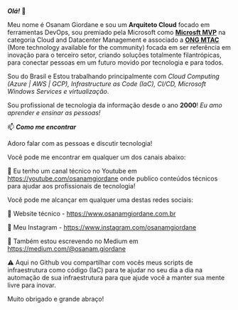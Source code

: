***Olá!*** 👋

Meu nome é Osanam Giordane e sou um **Arquiteto Cloud** focado em ferramentas DevOps, sou premiado pela Microsoft como [**Microsft MVP**](https://mvp.microsoft.com/pt-br/PublicProfile/5001893?fullName=Osanam%20Giordane%20da%20Costa%20Junior) na categoria Cloud and Datacenter Management e associado a [**ONG MTAC**](https://www.mtac.org.br/) (More technology available for the community) focada em ser referência em inovação para o terceiro setor, criando soluções totalmente filantrópicas, para conectar pessoas em um futuro movido por tecnologia e para todos. 

Sou do Brasil e Estou trabalhando principalmente com _Cloud Computing (Azure | AWS | GCP), Infrastructure as Code (IaC), CI/CD, Microsoft Windows Services e virtualização_.

Sou profissional de tecnologia da informação desde o ano **2000**! _Eu amo aprender e ensinar as pessoas!_

📫 ***Como me encontrar***

Adoro falar com as pessoas e discutir tecnologia! 

Você pode me encontrar em qualquer um dos canais abaixo:

🔗  Eu tenho um canal técnico no Youtube em https://youtube.com/osanamgiordane onde publico conteúdos técnicos para ajudar aos profissionais de tecnologia! 
   
   Você pode me alcançar em qualquer uma destas redes sociais:

🔗  Website técnico - https://www.osanamgiordane.com.br

🔗  Meu Instagram - https://www.instagram.com/osanamgiordane

🔗  Também estou escrevendo no Medium em https://medium.com/@osanam.giordane

⚠️  Aqui no Github vou compartilhar com vocês meus scripts de infraestrutura como código (IaC) para te ajudar no seu dia a dia na automação de sua infraestrutura para que ajude você a manter sua mente livre para inovar.

Muito obrigado e grande abraço!
